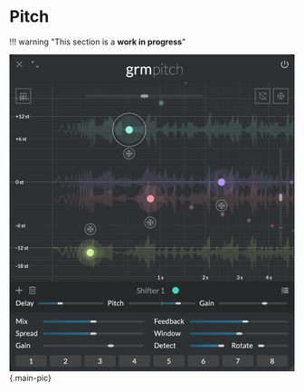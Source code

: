 # Pitch

!!! warning "This section is a **work in progress**"

![Screenshot of the Pitch module](../assets/images/modules/pitch/pitch.png){.main-pic}
